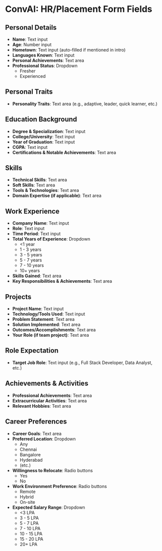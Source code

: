 # ConvAI: HR/Placement Form Fields

## Personal Details
- **Name**: Text input
- **Age**: Number input
- **Hometown**: Text input (auto-filled if mentioned in intro)
- **Languages Known**: Text input
- **Personal Achievements**: Text area
- **Professional Status**: Dropdown
  - Fresher
  - Experienced
## Personal Traits
- **Personality Traits**: Text area (e.g., adaptive, leader, quick learner, etc.)

## Education Background
- **Degree & Specialization**: Text input
- **College/University**: Text input
- **Year of Graduation**: Text input
- **CGPA**: Text input
- **Certifications & Notable Achievements**: Text area

## Skills
- **Technical Skills**: Text area
- **Soft Skills**: Text area
- **Tools & Technologies**: Text area
- **Domain Expertise (if applicable)**: Text area

## Work Experience
- **Company Name**: Text input
- **Role**: Text input
- **Time Period**: Text input
- **Total Years of Experience**: Dropdown
  - <1 year
  - 1 - 3 years
  - 3 - 5 years
  - 5 - 7 years
  - 7 - 10 years
  - 10+ years
- **Skills Gained**: Text area
- **Key Responsibilities & Achievements**: Text area

## Projects
- **Project Name**: Text input
- **Technology/Tools Used**: Text input
- **Problem Statement**: Text area
- **Solution Implemented**: Text area
- **Outcomes/Accomplishments**: Text area
- **Your Role (if team project)**: Text area

## Role Expectation
- **Target Job Role**: Text input (e.g., Full Stack Developer, Data Analyst, etc.)

## Achievements & Activities
- **Professional Achievements**: Text area
- **Extracurricular Activities**: Text area
- **Relevant Hobbies**: Text area

## Career Preferences
- **Career Goals**: Text area
- **Preferred Location**: Dropdown
  - Any
  - Chennai
  - Bangalore
  - Hyderabad
  - (etc.)
- **Willingness to Relocate**: Radio buttons
  - Yes
  - No
- **Work Environment Preference**: Radio buttons
  - Remote
  - Hybrid
  - On-site
- **Expected Salary Range**: Dropdown
  - <3 LPA
  - 3 - 5 LPA
  - 5 - 7 LPA
  - 7 - 10 LPA
  - 10 - 15 LPA
  - 15 - 20 LPA
  - 20+ LPA
